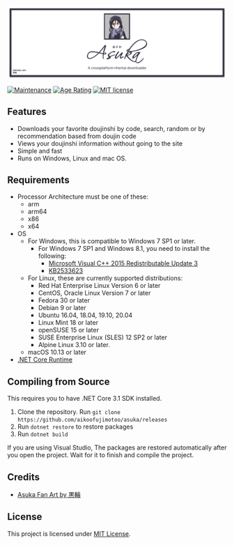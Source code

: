 ![asuka logo](docs/banner.png)

[![Maintenance](https://badgen.net/badge/maintaned%3F/yes/green)](https://github.com/aikoofujimotoo/asuka/graphs/commit-activity)
[![Age Rating](https://badgen.net/badge/age%20rating/18+/red)](https://en.wikipedia.org/wiki/Age_of_majority)
[![MIT license](https://badgen.net/badge/license/MIT/green)](LICENSE)

## Features

* Downloads your favorite doujinshi by code, search, random or by recommendation based from doujin code
* Views your doujinshi information without going to the site
* Simple and fast
* Runs on Windows, Linux and mac OS.

## Requirements

* Processor Architecture must be one of these:
  * arm
  * arm64
  * x86
  * x64
* OS
  * For Windows, this is compatible to Windows 7 SP1 or later.
    * For Windows 7 SP1 and Windows 8.1, you need to install the following:
      * [Microsoft Visual C++ 2015 Redistributable Update 3](https://www.microsoft.com/download/details.aspx?id=52685)
      * [KB2533623](https://support.microsoft.com/en-gb/help/2533623/microsoft-security-advisory-insecure-library-loading-could-allow-remot)
  * For Linux, these are currently supported distributions:
    * Red Hat Enterprise Linux Version 6 or later
    * CentOS, Oracle Linux Version 7 or later
    * Fedora 30 or later
    * Debian 9 or later
    * Ubuntu 16.04, 18.04, 19.10, 20.04
    * Linux Mint 18 or later
    * openSUSE 15 or later
    * SUSE Enterprise Linux (SLES) 12 SP2 or later
    * Alpine Linux 3.10 or later.  
  * macOS 10.13 or later
* [.NET Core Runtime](https://dotnet.microsoft.com/download/dotnet-core/3.1)

## Compiling from Source

This requires you to have .NET Core 3.1 SDK installed.

1. Clone the repository. Run `git clone https://github.com/aikoofujimotoo/asuka/releases`
2. Run `dotnet restore` to restore packages
3. Run `dotnet build`

If you are using Visual Studio, The packages are restored automatically after you open the project. Wait for it to finish and compile the project.

## Credits

* [Asuka Fan Art by 黒輪](https://www.pixiv.net/en/artworks/60973409)

## License

This project is licensed under [MIT License](LICENSE).
